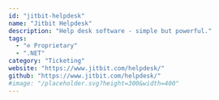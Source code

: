 ```yaml
---
id: "jitbit-helpdesk"
name: "Jitbit Helpdesk"
description: "Help desk software - simple but powerful."
tags:
  - "⊘ Proprietary"
  - ".NET"
category: "Ticketing"
website: "https://www.jitbit.com/helpdesk/"
github: "https://www.jitbit.com/helpdesk/"
#image: "/placeholder.svg?height=300&width=400"
---
```


